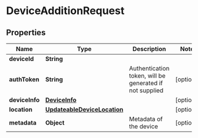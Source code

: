 
# DeviceAdditionRequest

## Properties
Name | Type | Description | Notes
------------ | ------------- | ------------- | -------------
**deviceId** | **String** |  | 
**authToken** | **String** | Authentication token, will be generated if not supplied |  [optional]
**deviceInfo** | [**DeviceInfo**](DeviceInfo.md) |  |  [optional]
**location** | [**UpdateableDeviceLocation**](UpdateableDeviceLocation.md) |  |  [optional]
**metadata** | **Object** | Metadata of the device |  [optional]



